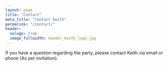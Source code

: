 ```yaml
---
layout: page
title: "Contact"
meta_title: "Contact Keith"
permalink: "/contact/"
header:
  nologo: true
  image_fullwidth: header_keith_logo.jpg
---
```


If you have a question regarding the party, please contact
Keith via email or phone (As per invitation).
